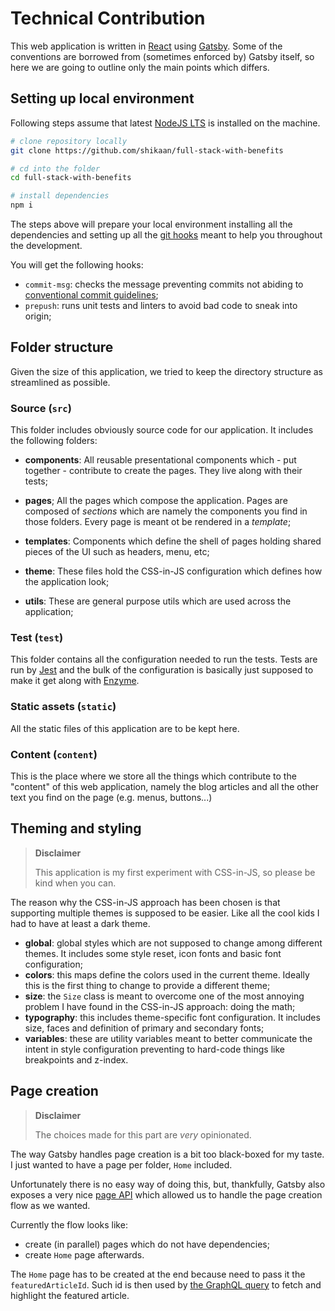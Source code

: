 Technical Contribution
===

This web application is written in [React](https://reactjs.org/) using [Gatsby](https://www.gatsbyjs.org/). Some of the conventions are borrowed from (sometimes enforced by) Gatsby itself, so here we are going to outline only the main points which differs.

## Setting up local environment

Following steps assume that latest [NodeJS LTS](https://nodejs.org/en/download/) is installed on the machine.

```bash
# clone repository locally
git clone https://github.com/shikaan/full-stack-with-benefits

# cd into the folder
cd full-stack-with-benefits

# install dependencies
npm i
```

The steps above will prepare your local environment installing all the dependencies and setting up all the [git hooks](https://githooks.com/) meant to help you throughout the development. 

You will get the following hooks:
 * `commit-msg`: checks the message preventing commits not abiding to [conventional commit guidelines](https://www.conventionalcommits.org);
 * `prepush`: runs unit tests and linters to avoid bad code to sneak into origin;

## Folder structure

Given the size of this application, we tried to keep the directory structure as streamlined as possible.

### Source (`src`)

This folder includes obviously source code for our application. It includes the following folders:

* **components**: All reusable presentational components which - put together - contribute to create the pages. They live along with their tests;

* **pages**; All the pages which compose the application. Pages are composed of _sections_ which are namely the components you find in those folders. Every page is meant ot be rendered in a _template_;

* **templates**: Components which define the shell of pages holding shared pieces of the UI such as headers, menu, etc;

* **theme**: These files hold the CSS-in-JS configuration which defines how the application look;

* **utils**: These are general purpose utils which are used across the application;

### Test (`test`)

This folder contains all the configuration needed to run the tests. Tests are run by [Jest](https://jestjs.io/) and the bulk of the configuration is basically just supposed to make it get along with [Enzyme](https://airbnb.io/enzyme/).

### Static assets (`static`)

All the static files of this application are to be kept here. 

### Content (`content`)

This is the place where we store all the things which contribute to the "content" of this web application, namely the blog articles and all the other text you find on the page (e.g. menus, buttons...)

## Theming and styling

> **Disclaimer**
>
> This application is my first experiment with CSS-in-JS, so please be kind when you can.

The reason why the CSS-in-JS approach has been chosen is that supporting multiple themes is supposed to be easier. Like all the cool kids I had to have at least a dark theme.

* **global**: global styles which are not supposed to change among different themes. It includes some style reset, icon fonts and basic font configuration;
* **colors**: this maps define the colors used in the current theme. Ideally this is the first thing to change to provide a different theme;
* **size**: the `Size` class is meant to overcome one of the most annoying problem I have found in the CSS-in-JS approach: doing the math;
* **typography**: this includes theme-specific font configuration. It includes size, faces and definition of primary and secondary fonts;
* **variables**: these are utility variables meant to better communicate the intent in style configuration preventing to hard-code things like breakpoints and z-index.

## Page creation

> **Disclaimer**
>
> The choices made for this part are _very_ opinionated. 

The way Gatsby handles page creation is a bit too black-boxed for my taste. I just wanted to have a page per folder, `Home` included.

Unfortunately there is no easy way of doing this, but, thankfully, Gatsby also exposes a very nice [page API](https://www.gatsbyjs.org/docs/node-apis/) which allowed us to handle the page creation flow as we wanted.

Currently the flow looks like:

* create (in parallel) pages which do not have dependencies;
* create `Home` page afterwards.

The `Home` page has to be created at the end because need to pass it the `featuredArticleId`. Such id is then used by [the GraphQL query](../src/pages/Home/index.js) to fetch and highlight the featured article.
 
